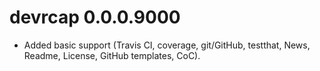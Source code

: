 # devrcap 0.0.0.9000

* Added basic support (Travis CI, coverage, git/GitHub, testthat,
  News, Readme, License, GitHub templates, CoC).
